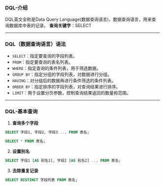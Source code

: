 ### DQL-介绍
DQL英文全称是Data Query Language(数据查询语言)，数据查询语言，用来查询数据库中表的记录。
**查询关键字**：SELECT

***

### DQL（数据查询语言）语法
- `SELECT`：指定要查询的字段列表。
- `FROM`：指定要查询的表名列表。
- `WHERE`：指定查询的条件列表，用于筛选数据。
- `GROUP BY`：指定分组的字段列表，对数据进行分组。
- `HAVING`：对分组后的数据再进行条件筛选的条件列表。
- `ORDER BY`：指定排序的字段列表，对查询结果进行排序。
- `LIMIT`：用于设置分页参数，控制查询结果返回的数量和范围。

***

### DQL-基本查询
1. **查询多个字段**
```sql
SELECT 字段1, 字段2, 字段3 ... FROM 表名;
```
```sql
SELECT * FROM 表名;
```
2. **设置别名**
```sql
SELECT 字段1 [AS 别名1], 字段2 [AS 别名2] ... FROM 表名;
```
3. **去除重复记录**
```sql
SELECT DISTINCT 字段列表 FROM 表名;
```